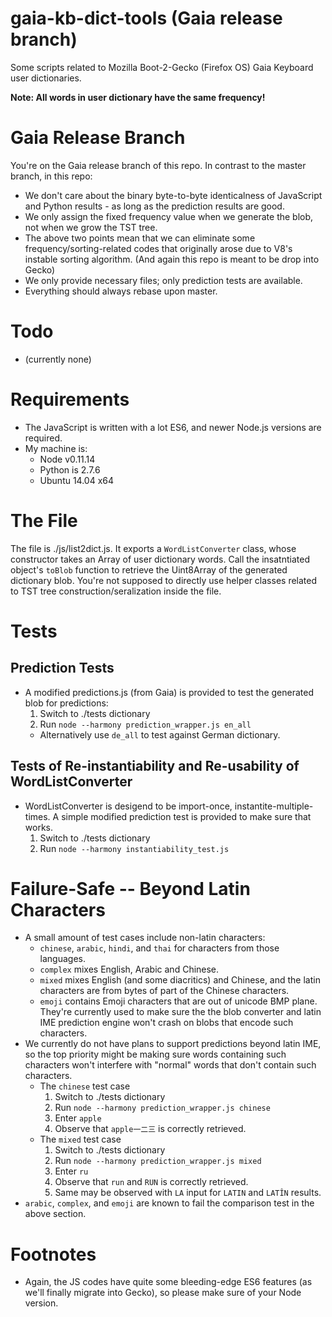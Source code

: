 gaia-kb-dict-tools (Gaia release branch)
==================

Some scripts related to Mozilla Boot-2-Gecko (Firefox OS) Gaia Keyboard user dictionaries.

__Note: All words in user dictionary have the same frequency!__

# Gaia Release Branch

You're on the Gaia release branch of this repo. In contrast to the master branch, in this repo:
* We don't care about the binary byte-to-byte identicalness of JavaScript and Python results - as long 
  as the prediction results are good.
* We only assign the fixed frequency value when we generate the blob, not when we grow the TST tree.
* The above two points mean that we can eliminate some frequency/sorting-related codes that originally
  arose due to V8's instable sorting algorithm. (And again this repo is meant to be drop into Gecko)
* We only provide necessary files; only prediction tests are available.
* Everything should always rebase upon master.

# Todo
* (currently none)

# Requirements
* The JavaScript is written with a lot ES6, and newer Node.js versions are required.
* My machine is:
  * Node v0.11.14
  * Python is 2.7.6
  * Ubuntu 14.04 x64

# The File
The file is ./js/list2dict.js. It exports a `WordListConverter` class, whose constructor takes an Array of
user dictionary words. Call the insatntiated object's `toBlob` function to retrieve the Uint8Array
of the generated dictionary blob. You're not supposed to directly use helper classes related to
TST tree construction/seralization inside the file.

# Tests

## Prediction Tests
* A modified predictions.js (from Gaia) is provided to test the generated blob for predictions:
  1. Switch to ./tests dictionary
  2. Run `node --harmony prediction_wrapper.js en_all`
    * Alternatively use `de_all` to test against German dictionary.

## Tests of Re-instantiability and Re-usability of WordListConverter
* WordListConverter is desigend to be import-once, instantite-multiple-times. A simple modified prediction
  test is provided to make sure that works.
  1. Switch to ./tests dictionary
  2. Run `node --harmony instantiability_test.js`

# Failure-Safe -- Beyond Latin Characters
* A small amount of test cases include non-latin characters:
  * `chinese`, `arabic`, `hindi`, and `thai` for characters from those languages.
  * `complex` mixes English, Arabic and Chinese.
  * `mixed` mixes English (and some diacritics) and Chinese, and the latin characters are from bytes of part of the Chinese characters.
  * `emoji` contains Emoji characters that are out of unicode BMP plane.
  They're currently used to make sure the the blob converter and latin IME prediction engine
  won't crash on blobs that encode such characters.
* We currently do not have plans to support predictions beyond latin IME, so the top priority might be
  making sure words containing such characters won't interfere with "normal" words that don't contain
  such characters.
  * The `chinese` test case
    1. Switch to ./tests dictionary
    2. Run `node --harmony prediction_wrapper.js chinese`
    3. Enter `apple`
    4. Observe that `apple一二三` is correctly retrieved.
  * The `mixed` test case
    1. Switch to ./tests dictionary
    2. Run `node --harmony prediction_wrapper.js mixed`
    3. Enter `ru`
    4. Observe that `run` and `RUN` is correctly retrieved.
    5. Same may be observed with `LA` input for `LATIN` and `LATÎN` results.
* `arabic`, `complex`, and `emoji` are known to fail the comparison test in the above section.

# Footnotes
* Again, the JS codes have quite some bleeding-edge ES6 features (as we'll finally migrate
  into Gecko), so please make sure of your Node version.